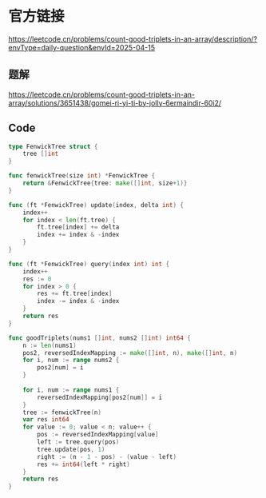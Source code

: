 # 官方链接
https://leetcode.cn/problems/count-good-triplets-in-an-array/description/?envType=daily-question&envId=2025-04-15

## 题解
https://leetcode.cn/problems/count-good-triplets-in-an-array/solutions/3651438/gomei-ri-yi-ti-by-jolly-6ermaindir-60i2/

## Code
```go
type FenwickTree struct {
    tree []int
}

func fenwickTree(size int) *FenwickTree {
    return &FenwickTree{tree: make([]int, size+1)}
}

func (ft *FenwickTree) update(index, delta int) {
    index++
    for index < len(ft.tree) {
        ft.tree[index] += delta
        index += index & -index
    }
}

func (ft *FenwickTree) query(index int) int {
    index++
    res := 0
    for index > 0 {
        res += ft.tree[index]
        index -= index & -index
    }
    return res
}

func goodTriplets(nums1 []int, nums2 []int) int64 {
    n := len(nums1)
    pos2, reversedIndexMapping := make([]int, n), make([]int, n)
    for i, num := range nums2 {
        pos2[num] = i
    }
    
    for i, num := range nums1 {
        reversedIndexMapping[pos2[num]] = i
    }
    tree := fenwickTree(n)
    var res int64
    for value := 0; value < n; value++ {
        pos := reversedIndexMapping[value]
        left := tree.query(pos)
        tree.update(pos, 1)
        right := (n - 1 - pos) - (value - left)
        res += int64(left * right)
    }
    return res
}
```